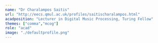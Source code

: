 ```yaml
---
name: "Dr Charalampos Saitis"
url: "http://eecs.qmul.ac.uk/profiles/saitischaralampos.html"
acadposition: "Lecturer in Digital Music Processing, Turing Fellow"
themes: ["comma","mcog"]
role: "acad"
image: "./defaultprofile.png"
---
```

